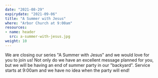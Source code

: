 ```yaml
---
date: "2021-08-29"
expirydate: "2021-09-06"
title: "A Summer with Jesus"
where: "Arbor Church at 9:00am"
resources:
- name: header
  src: a-summer-with-jesus.jpg
weight: 10
---
```

 
We are closing our series "A Summer with Jesus" and we would love for you to join us! Not only do we have an excellent message planned for you, but we will be having an end of summer party in our "backyard". Service starts at 9:00am and we have no idea when the party will end!


